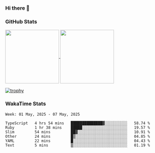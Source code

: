 ### Hi there 👋

### GitHub Stats

<a href="https://github.com/anuraghazra/github-readme-stats">
  <img align="center" height="170px" src="https://github-readme-stats.vercel.app/api/top-langs/?username=tksfjt1024&layout=compact&count_private=true&show_icons=true&show_icons=true&theme=graywhite" />
</a>
<a href="https://github.com/anuraghazra/github-readme-stats">
  <img align="center" height="170px" src="https://github-readme-stats.vercel.app/api?username=tksfjt1024&count_private=true&show_icons=true&show_icons=true&theme=graywhite" />
</a>

[![trophy](https://github-profile-trophy.vercel.app/?username=tksfjt1024)](https://github.com/ryo-ma/github-profile-trophy)

### WakaTime Stats

<!--START_SECTION:waka-->
```text
Week: 01 May, 2025 - 07 May, 2025

TypeScript   4 hrs 54 mins   ██████████████▓░░░░░░░░░░   58.74 % 
Ruby         1 hr 38 mins    █████░░░░░░░░░░░░░░░░░░░░   19.57 % 
Slim         54 mins         ██▓░░░░░░░░░░░░░░░░░░░░░░   10.91 % 
Other        24 mins         █▒░░░░░░░░░░░░░░░░░░░░░░░   04.85 % 
YAML         22 mins         █░░░░░░░░░░░░░░░░░░░░░░░░   04.43 % 
Text         5 mins          ▒░░░░░░░░░░░░░░░░░░░░░░░░   01.19 % 
```
<!--END_SECTION:waka-->
